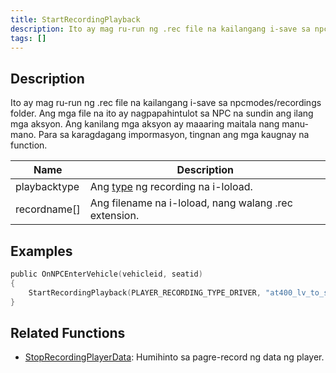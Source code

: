 ```yaml
---
title: StartRecordingPlayback
description: Ito ay mag ru-run ng .rec file na kailangang i-save sa npcmodes/recordings folder. Ang mga file na ito ay nagpapahintulot sa NPC na sundin ang ilang mga aksyon. Ang kanilang mga aksyon ay maaaring maitala nang manu-mano. Para sa karagdagang impormasyon, tingnan ang mga kaugnay na function.
tags: []
---
```


## Description

Ito ay mag ru-run ng .rec file na kailangang i-save sa npcmodes/recordings folder. Ang mga file na ito ay nagpapahintulot sa NPC na sundin ang ilang mga aksyon. Ang kanilang mga aksyon ay maaaring maitala nang manu-mano. Para sa karagdagang impormasyon, tingnan ang mga kaugnay na function.

| Name         | Description                                                     |
| ------------ | --------------------------------------------------------------- |
| playbacktype | Ang [type](../resources/recordtypes) ng recording na i-loload. |
| recordname[] | Ang filename na i-loload, nang walang .rec extension.          |

## Examples

```c
public OnNPCEnterVehicle(vehicleid, seatid)
{
    StartRecordingPlayback(PLAYER_RECORDING_TYPE_DRIVER, "at400_lv_to_sf_x1");
}
```

## Related Functions

- [StopRecordingPlayerData](StopRecordingPlayerData): Humihinto sa pagre-record ng data ng player.